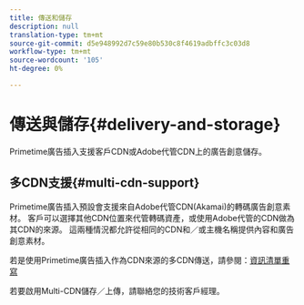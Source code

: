 ```yaml
---
title: 傳送和儲存
description: null
translation-type: tm+mt
source-git-commit: d5e948992d7c59e80b530c8f4619adbffc3c03d8
workflow-type: tm+mt
source-wordcount: '105'
ht-degree: 0%

---
```



# 傳送與儲存{#delivery-and-storage}

Primetime廣告插入支援客戶CDN或Adobe代管CDN上的廣告創意儲存。

## 多CDN支援{#multi-cdn-support}

Primetime廣告插入預設會支援來自Adobe代管CDN(Akamai)的轉碼廣告創意素材。  客戶可以選擇其他CDN位置來代管轉碼資產，或使用Adobe代管的CDN做為其CDN的來源。  這兩種情況都允許從相同的CDN和／或主機名稱提供內容和廣告創意素材。

若是使用Primetime廣告插入作為CDN來源的多CDN傳送，請參閱：[資訊清單重寫](../technical-reference/manifest-rewriting.md)

若要啟用Multi-CDN儲存／上傳，請聯絡您的技術客戶經理。